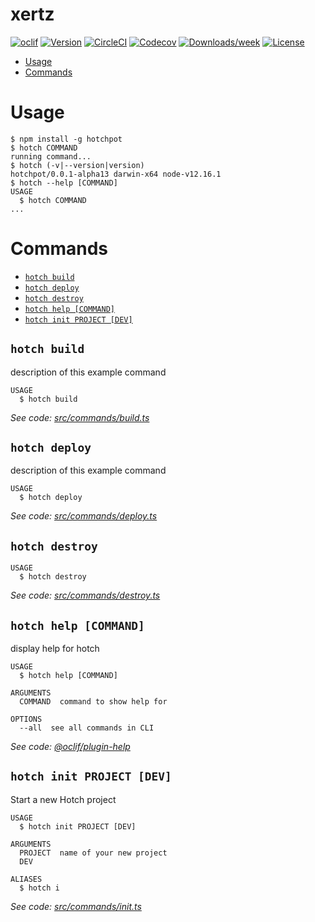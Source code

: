 xertz
=====



[![oclif](https://img.shields.io/badge/cli-oclif-brightgreen.svg)](https://oclif.io)
[![Version](https://img.shields.io/npm/v/xertz.svg)](https://npmjs.org/package/xertz)
[![CircleCI](https://circleci.com/gh/medelman17/xertz/tree/master.svg?style=shield)](https://circleci.com/gh/medelman17/xertz/tree/master)
[![Codecov](https://codecov.io/gh/medelman17/xertz/branch/master/graph/badge.svg)](https://codecov.io/gh/medelman17/xertz)
[![Downloads/week](https://img.shields.io/npm/dw/xertz.svg)](https://npmjs.org/package/xertz)
[![License](https://img.shields.io/npm/l/xertz.svg)](https://github.com/medelman17/xertz/blob/master/package.json)

<!-- toc -->
* [Usage](#usage)
* [Commands](#commands)
<!-- tocstop -->
# Usage
<!-- usage -->
```sh-session
$ npm install -g hotchpot
$ hotch COMMAND
running command...
$ hotch (-v|--version|version)
hotchpot/0.0.1-alpha13 darwin-x64 node-v12.16.1
$ hotch --help [COMMAND]
USAGE
  $ hotch COMMAND
...
```
<!-- usagestop -->
# Commands
<!-- commands -->
* [`hotch build`](#hotch-build)
* [`hotch deploy`](#hotch-deploy)
* [`hotch destroy`](#hotch-destroy)
* [`hotch help [COMMAND]`](#hotch-help-command)
* [`hotch init PROJECT [DEV]`](#hotch-init-project-dev)

## `hotch build`

description of this example command

```
USAGE
  $ hotch build
```

_See code: [src/commands/build.ts](https://github.com/medelman17/xertz/blob/v0.0.1-alpha13/src/commands/build.ts)_

## `hotch deploy`

description of this example command

```
USAGE
  $ hotch deploy
```

_See code: [src/commands/deploy.ts](https://github.com/medelman17/xertz/blob/v0.0.1-alpha13/src/commands/deploy.ts)_

## `hotch destroy`

```
USAGE
  $ hotch destroy
```

_See code: [src/commands/destroy.ts](https://github.com/medelman17/xertz/blob/v0.0.1-alpha13/src/commands/destroy.ts)_

## `hotch help [COMMAND]`

display help for hotch

```
USAGE
  $ hotch help [COMMAND]

ARGUMENTS
  COMMAND  command to show help for

OPTIONS
  --all  see all commands in CLI
```

_See code: [@oclif/plugin-help](https://github.com/oclif/plugin-help/blob/v2.2.3/src/commands/help.ts)_

## `hotch init PROJECT [DEV]`

Start a new Hotch project

```
USAGE
  $ hotch init PROJECT [DEV]

ARGUMENTS
  PROJECT  name of your new project
  DEV

ALIASES
  $ hotch i
```

_See code: [src/commands/init.ts](https://github.com/medelman17/xertz/blob/v0.0.1-alpha13/src/commands/init.ts)_
<!-- commandsstop -->
